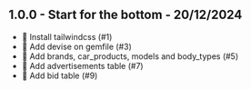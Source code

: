 ## 1.0.0 - Start for the bottom - 20/12/2024

- 🎨 Install tailwindcss (#1)
- 🔐 Add devise on gemfile (#3)
- 🚖 Add brands, car_products, models and body_types (#5)
- 🚧 Add advertisements table (#7)
- 🤑 Add bid table (#9)
